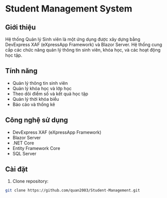 # Student Management System

## Giới thiệu
Hệ thống Quản lý Sinh viên là một ứng dụng được xây dựng bằng DevExpress XAF (eXpressApp Framework) và Blazor Server. Hệ thống cung cấp các chức năng quản lý thông tin sinh viên, khóa học, và các hoạt động học tập.

## Tính năng
- Quản lý thông tin sinh viên
- Quản lý khóa học và lớp học
- Theo dõi điểm số và kết quả học tập
- Quản lý thời khóa biểu
- Báo cáo và thống kê

## Công nghệ sử dụng
- DevExpress XAF (eXpressApp Framework)
- Blazor Server
- .NET Core
- Entity Framework Core
- SQL Server

## Cài đặt
1. Clone repository:
```bash
git clone https://github.com/quan2003/Student-Management.git
